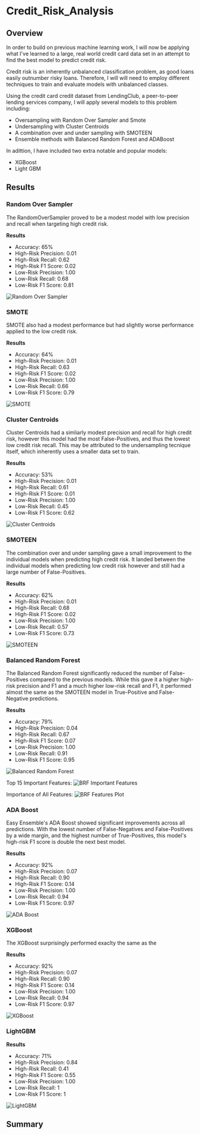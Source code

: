 # Credit_Risk_Analysis

## Overview

In order to build on previous machine learning work, I will now be applying what I've learned to a large, real world credit card data set in an attempt to find the best model to predict credit risk. 

Credit risk is an inherently unbalanced classification problem, as good loans easily outnumber risky loans. Therefore, I will will need to employ different techniques to train and evaluate models with unbalanced classes.

Using the credit card credit dataset from LendingClub, a peer-to-peer lending services company, I will apply several models to this problem including:

- Oversampling with Random Over Sampler and Smote
- Undersampling with Cluster Centroids
- A combination over and under sampling with SMOTEEN
- Ensemble methods with Balanced Random Forest and ADABoost

In adittion, I have included two extra notable and popular models:
- XGBoost
- Light GBM


## Results

### Random Over Sampler

The RandomOverSampler proved to be a modest model with low precision and recall when targeting high credit risk.

**Results**
- Accuracy: 65%
- High-Risk Precision: 0.01 
- High-Risk Recall: 0.62
- High-Risk F1 Score: 0.02
- Low-Risk Precision: 1.00
- Low-Risk Recall: 0.68
- Low-Risk F1 Score: 0.81

![Random Over Sampler](https://github.com/Olibabba/Credit_Risk_Analysis/blob/main/resources/RandomOverSampler.png)

### SMOTE

SMOTE also had a modest performance but had slightly worse performance applied to the low credit risk.

**Results**
- Accuracy: 64%
- High-Risk Precision: 0.01
- High-Risk Recall: 0.63
- High-Risk F1 Score: 0.02
- Low-Risk Precision: 1.00
- Low-Risk Recall: 0.66
- Low-Risk F1 Score: 0.79

![SMOTE](https://github.com/Olibabba/Credit_Risk_Analysis/blob/main/resources/SMOTE.png)

### Cluster Centroids

Cluster Centroids had a simliarly modest precision and recall for high credit risk, however this model had the most False-Positives, and thus the lowest low credit risk recall. This may be attributed to the undersampling tecnique itself, which inherently uses a smaller data set to train.

**Results**
- Accuracy: 53%
- High-Risk Precision: 0.01
- High-Risk Recall: 0.61
- High-Risk F1 Score: 0.01
- Low-Risk Precision: 1.00
- Low-Risk Recall: 0.45
- Low-Risk F1 Score: 0.62

![Cluster Centroids](https://github.com/Olibabba/Credit_Risk_Analysis/blob/main/resources/ClusterCentroids.png)

### SMOTEEN

The combination over and under sampling gave a small improvement to the individual models when predicting high credit risk. It landed between the individual models when predicting low credit risk however and still had a large number of False-Positives.

**Results**
- Accuracy: 62%
- High-Risk Precision: 0.01
- High-Risk Recall: 0.68
- High-Risk F1 Score: 0.02
- Low-Risk Precision: 1.00
- Low-Risk Recall: 0.57
- Low-Risk F1 Score: 0.73

![SMOTEEN](https://github.com/Olibabba/Credit_Risk_Analysis/blob/main/resources/SMOTEEN.png)

### Balanced Random Forest

The Balanced Random Forest significantly reduced the number of False-Positives compared to the previous models. While this gave it a higher high-risk precision and F1 and a much higher low-risk recall and F1, it performed almost the same as the SMOTEEN model in True-Positive and False-Negative predictions.

**Results**
- Accuracy: 79%
- High-Risk Precision: 0.04
- High-Risk Recall: 0.67
- High-Risk F1 Score: 0.07
- Low-Risk Precision: 1.00
- Low-Risk Recall: 0.91
- Low-Risk F1 Score: 0.95

![Balanced Random Forest](https://github.com/Olibabba/Credit_Risk_Analysis/blob/main/resources/BalancedRandomForest.png)

Top 15 Important Features:
![BRF Important Features](https://github.com/Olibabba/Credit_Risk_Analysis/blob/main/resources/brf_features_list.png)

Importance of All Features:
![BRF Features Plot](https://github.com/Olibabba/Credit_Risk_Analysis/blob/main/resources/brf_features_plt.png)

### ADA Boost

Easy Ensemble's ADA Boost showed significant improvements across all predictions. With the lowest number of False-Negatives and False-Positives by a wide margin, and the highest number of True-Positives, this model's high-risk F1 score is double the next best model.

**Results**
- Accuracy: 92%
- High-Risk Precision: 0.07
- High-Risk Recall: 0.90
- High-Risk F1 Score: 0.14
- Low-Risk Precision: 1.00
- Low-Risk Recall: 0.94
- Low-Risk F1 Score: 0.97

![ADA Boost](https://github.com/Olibabba/Credit_Risk_Analysis/blob/main/resources/ADABoost.png)

### XGBoost

The XGBoost surprisingly performed exaclty the same as the

**Results**
- Accuracy: 92%
- High-Risk Precision: 0.07
- High-Risk Recall: 0.90
- High-Risk F1 Score: 0.14
- Low-Risk Precision: 1.00
- Low-Risk Recall: 0.94
- Low-Risk F1 Score: 0.97

![XGBoost](https://github.com/Olibabba/Credit_Risk_Analysis/blob/main/resources/XGBoost.png)

### LightGBM

**Results**
- Accuracy: 71%
- High-Risk Precision: 0.84
- High-Risk Recall: 0.41
- High-Risk F1 Score: 0.55
- Low-Risk Precision: 1.00
- Low-Risk Recall: 1
- Low-Risk F1 Score: 1

![LightGBM](https://github.com/Olibabba/Credit_Risk_Analysis/blob/main/resources/LGBM.png)

## Summary